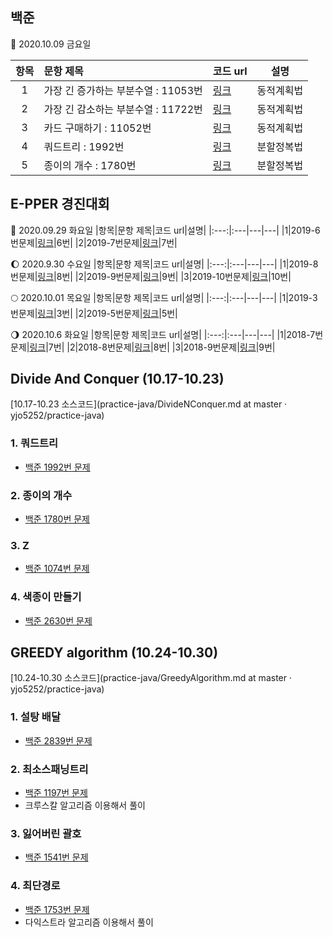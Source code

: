 ## 백준

:rocket: 2020.10.09 금요일

|항목|문항 제목|코드 url|설명|
|:---:|:---|---|---|
|1|가장 긴 증가하는 부분수열 : 11053번|[링크](https://github.com/yjo5252/practice-java/blob/master/Baekjoon/DynamicProgramming.md)|동적계획법|
|2|가장 긴 감소하는 부분수열 : 11722번|[링크](https://github.com/yjo5252/practice-java/blob/master/Baekjoon/DynamicProgramming.md)|동적계획법|
|3|카드 구매하기 : 11052번|[링크](https://github.com/yjo5252/practice-java/blob/master/Baekjoon/DynamicProgramming.md)|동적계획법|
|4|쿼드트리 : 1992번|[링크](https://github.com/yjo5252/practice-java/blob/master/Baekjoon/DivideNConquer.md)|분할정복법|
|5|종이의 개수 : 1780번|[링크](https://github.com/yjo5252/practice-java/blob/master/Baekjoon/DivideNConquer.md)|분할정복법|


## E-PPER 경진대회 

:satellite: 2020.09.29 화요일
|항목|문항 제목|코드 url|설명|
|:---:|:---|---|---|
|1|2019-6번문제|[링크](https://github.com/yjo5252/practice-java/blob/master/epper19/epper19_6.java)|6번|
|2|2019-7번문제|[링크](https://github.com/yjo5252/practice-java/blob/master/epper19/epper19_7.java)|7번|

:waxing_gibbous_moon: 2020.9.30 수요일
|항목|문항 제목|코드 url|설명|
|:---:|:---|---|---|
|1|2019-8번문제|[링크](https://github.com/yjo5252/practice-java/blob/master/epper19/epper19_8.java)|8번|
|2|2019-9번문제|[링크](https://github.com/yjo5252/practice-java/blob/master/epper19/epper19_9.java)|9번|
|3|2019-10번문제|[링크](https://github.com/yjo5252/practice-java/blob/master/epper19/epper19_10.java)|10번|

:full_moon: 2020.10.01 목요일
|항목|문항 제목|코드 url|설명|
|:---:|:---|---|---|
|1|2019-3번문제|[링크](https://github.com/yjo5252/practice-java/blob/master/epper19/epper19_3.java)|3번|
|2|2019-5번문제|[링크](https://github.com/yjo5252/practice-java/blob/master/epper19/epper19_5.java)|5번|

:waning_gibbous_moon: 2020.10.6 화요일
|항목|문항 제목|코드 url|설명|
|:---:|:---|---|---|
|1|2018-7번문제|[링크](https://github.com/yjo5252/practice-java/blob/master/epper18/epper18_7.java)|7번|
|2|2018-8번문제|[링크](https://github.com/yjo5252/practice-java/blob/master/epper19/epper19_8.java)|8번|
|3|2018-9번문제|[링크](https://github.com/yjo5252/practice-java/blob/master/epper19/epper19_9.java)|9번|

## Divide And Conquer (10.17-10.23)
[10.17-10.23 소스코드](practice-java/DivideNConquer.md at master · yjo5252/practice-java)

### 1. 쿼드트리
* [백준 1992번 문제](https://www.acmicpc.net/problem/1992) 

### 2. 종이의 개수 
* [백준 1780번 문제](https://www.acmicpc.net/problem/1780)

### 3. Z 
* [백준 1074번 문제](https://www.acmicpc.net/problem/1074)

### 4. 색종이 만들기 
* [백준 2630번 문제](https://www.acmicpc.net/problem/2630)

## GREEDY algorithm (10.24-10.30)
[10.24-10.30 소스코드](practice-java/GreedyAlgorithm.md at master · yjo5252/practice-java)

### 1. 설탕 배달
* [백준 2839번 문제](https://www.acmicpc.net/problem/2839)

### 2. 최소스패닝트리
* [백준 1197번 문제](https://www.acmicpc.net/problem/1197)
* 크루스칼 알고리즘 이용해서 풀이 
### 3. 잃어버린 괄호
* [백준 1541번 문제](https://www.acmicpc.net/problem/1541)

### 4. 최단경로 
* [백준 1753번 문제](https://www.acmicpc.net/problem/1753)
* 다익스트라 알고리즘 이용해서 풀이 
